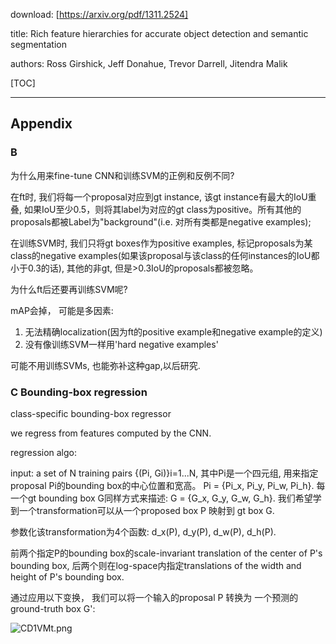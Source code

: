 download: [https://arxiv.org/pdf/1311.2524]

title: 
Rich feature hierarchies for accurate object detection and semantic segmentation

authors: Ross Girshick, Jeff Donahue, Trevor Darrell, Jitendra Malik

[TOC]

---



## Appendix

### B


为什么用来fine-tune CNN和训练SVM的正例和反例不同?

在ft时, 我们将每一个proposal对应到gt instance, 该gt instance有最大的IoU重叠, 如果IoU至少0.5，则将其label为对应的gt class为positive。所有其他的proposals都被Label为"background"(i.e. 对所有类都是negative examples);

在训练SVM时, 我们只将gt boxes作为positive examples, 标记proposals为某class的negative examples(如果该proposal与该class的任何instances的IoU都小于0.3的话), 其他的非gt, 但是>0.3IoU的proposals都被忽略。


为什么ft后还要再训练SVM呢?

mAP会掉， 可能是多因素:
1. 无法精确localization(因为ft的positive example和negative example的定义)
2. 没有像训练SVM一样用'hard negative examples'

可能不用训练SVMs, 也能弥补这种gap,以后研究.

### C Bounding-box regression


class-specific bounding-box regressor

we regress from features computed by the CNN.

regression algo:

input:  a set of N training pairs {(Pi, Gi)}i=1...N, 其中Pi是一个四元组, 用来指定proposal Pi的bounding box的中心位置和宽高。 Pi = {Pi_x, Pi_y, Pi_w, Pi_h}. 每一个gt bounding box G同样方式来描述: G = {G_x, G_y, G_w, G_h}. 我们希望学到一个transformation可以从一个proposed box P 映射到 gt box G.

参数化该transformation为4个函数: d_x(P), d_y(P), d_w(P), d_h(P).

前两个指定P的bounding box的scale-invariant translation of the center of P's bounding box, 后两个则在log-space内指定translations of the width and height of P's bounding box.

通过应用以下变换， 我们可以将一个输入的proposal P 转换为 一个预测的 ground-truth box G':

![CD1VMt.png](https://s1.ax1x.com/2018/05/13/CD1VMt.png)



